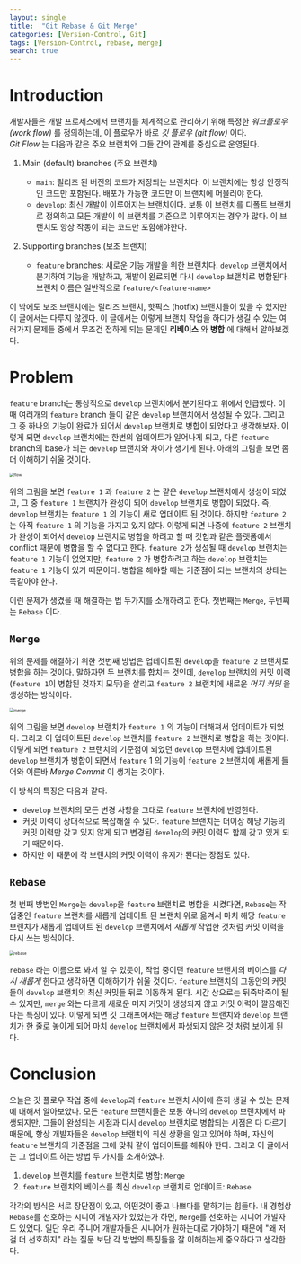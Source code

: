 ```yaml
---
layout: single
title:  "Git Rebase & Git Merge"
categories: [Version-Control, Git]
tags: [Version-Control, rebase, merge]
search: true
---
```


# Introduction
개발자들은 개발 프로세스에서 브랜치를 체계적으로 관리하기 위해 특정한 *워크플로우 (work flow)* 를 정의하는데, 이 플로우가 바로 *깃 플로우 (git flow)* 이다.  
*Git Flow* 는 다음과 같은 주요 브랜치와 그들 간의 관계를 중심으로 운영된다.
1. Main (default) branches (주요 브랜치)
   - `main`: 릴리즈 된 버전의 코드가 저장되는 브랜치다. 이 브랜치에는 항상 안정적인 코드만 포함된다. 배포가 가능한 코드만 이 브랜치에 머물러야 한다.
   - `develop`: 최신 개발이 이루어지는 브랜치이다. 보통 이 브랜치를 디폴트 브랜치로 정의하고 모든 개발이 이 브랜치를 기준으로 이루어지는 경우가 많다. 이 브랜치도 항상 작동이 되는 코드만 포함해야한다.

2. Supporting branches (보조 브랜치)
   - `feature` branches: 새로운 기능 개발을 위한 브랜치다. `develop` 브랜치에서 분기하여 기능을 개발하고, 개발이 완료되면 다시 `develop` 브랜치로 병합된다. 브랜치 이름은 일반적으로 `feature/<feature-name>`

이 밖에도 보조 브랜치에는 릴리즈 브랜치, 핫픽스 (hotfix) 브랜치들이 있을 수 있지만 이 글에서는 다루지 않겠다. 이 글에서는 이렇게 브랜치 작업을 하다가 생길 수 있는 여러가지 문제들 중에서 무조건 접하게 되는 문제인 **리베이스** 와 **병합** 에 대해서 알아보겠다.

# Problem
`feature` branch는 통상적으로 `develop` 브랜치에서 분기된다고 위에서 언급했다. 이때 여러개의 `feature` branch 들이 같은 `develop` 브랜치에서 생성될 수 있다. 그리고 그 중 하나의 기능이 완료가 되어서 `develop` 브랜치로 병합이 되었다고 생각해보자. 이렇게 되면 `develop` 브랜치에는 한번의 업데이트가 일어나게 되고, 다른 `feature` branch의 base가 되는 `develop` 브랜치와 차이가 생기게 된다. 아래의 그림을 보면 좀 더 이해하기 쉬울 것이다.

<img src="../../images/2024-08-31/flow.png" alt="flow" style="zoom:50%;" />

위의 그림을 보면 `feature 1` 과 `feature 2` 는 같은 `develop` 브랜치에서 생성이 되었고, 그 중 `feature 1` 브랜치가 완성이 되어 `develop` 브랜치로 병합이 되었다. 즉, `develop` 브랜치는 `feature 1` 의 기능이 새로 업데이트 된 것이다. 하지만 `feature 2` 는 아직 `feature 1` 의 기능을 가지고 있지 않다. 이렇게 되면 나중에 `feature 2` 브랜치가 완성이 되어서 `develop` 브랜치로 병합을 하려고 할 때 깃헙과 같은 플랫폼에서 conflict 때문에 병합을 할 수 없다고 한다. `feature 2`가 생성될 때 `develop` 브랜치는 `feature 1` 기능이 없었지만, `feature 2` 가 병합하려고 하는 `develop` 브랜치는 `feature 1` 기능이 있기 때문이다. 병합을 해야할 때는 기준점이 되는 브랜치의 상태는 똑같아야 한다.

이런 문제가 생겼을 때 해결하는 법 두가지를 소개하려고 한다. 첫번째는 `Merge`, 두번째는 `Rebase` 이다.

## `Merge`
위의 문제를 해결하기 위한 첫번째 방법은 업데이트된 `develop`을 `feature 2` 브랜치로 병합을 하는 것이다. 말하자면 두 브랜치를 합치는 것인데, `develop` 브랜치의 커밋 이력 (`feature 1`이 병합된 것까지 모두)을 살리고 `feature 2` 브랜치에 새로운 *머지 커밋* 을 생성하는 방식이다.

<img src="../../images/2024-08-31/merge.png" alt="merge" style="zoom:50%;" />

위의 그림을 보면 `develop` 브랜치가 `feature 1` 의 기능이 더해져서 업데이트가 되었다. 그리고 이 업데이트된 `develop` 브랜치를 `feature 2` 브랜치로 병합을 하는 것이다. 이렇게 되면 `feature 2` 브랜치의 기준점이 되었던 `develop` 브랜치에 업데이트된 `develop` 브랜치가 병합이 되면서 `feature` 1 의 기능이 `feature 2` 브랜치에 새롭게 들어와 이른바 *Merge Commit* 이 생기는 것이다.

이 방식의 특징은 다음과 같다.
- `develop` 브랜치의 모든 변경 사항을 그대로 `feature` 브랜치에 반영한다.
- 커밋 이력이 상대적으로 복잡해질 수 있다. `feature` 브랜치는 더이상 해당 기능의 커밋 이력만 갖고 있지 않게 되고 변경된 `develop`의 커밋 이력도 함께 갖고 있게 되기 때문이다.
- 하지만 이 때문에 각 브랜치의 커밋 이력이 유지가 된다는 장점도 있다.

## `Rebase`
첫 번째 방법인 `Merge`는 `develop`을 `feature` 브랜치로 병합을 시켰다면, `Rebase`는 작업중인 `feature` 브랜치를 새롭게 업데이트 된 브랜치 위로 옮겨서 마치 해당 `feature` 브랜치가 새롭게 업데이트 된 `develop` 브랜치에서 *새롭게* 작업한 것처럼 커밋 이력을 다시 쓰는 방식이다.

<img src="../../images/2024-08-31/rebase.png" alt="rebase" style="zoom:50%;" />

`rebase` 라는 이름으로 봐서 알 수 있듯이, 작업 중이던 `feature` 브랜치의 베이스를 *다시 새롭게* 한다고 생각하면 이해하기가 쉬울 것이다. `feature` 브랜치의 그동안의 커밋들이 `develop` 브랜치의 최신 커밋들 뒤로 이동하게 된다. 시간 상으로는 뒤죽박죽이 될 수 있지만, `merge` 와는 다르게 새로운 머지 커밋이 생성되지 않고 커밋 이력이 깔끔해진다는 특징이 있다. 이렇게 되면 깃 그래프에서는 해당 `feature` 브랜치와 `develop` 브랜치가 한 줄로 놓이게 되어 마치 `develop` 브랜치에서 파생되지 않은 것 처럼 보이게 된다. 

# Conclusion
오늘은 깃 플로우 작업 중에 `develop`과 `feature` 브랜치 사이에 흔히 생길 수 있는 문제에 대해서 알아보았다. 모든 `feature` 브랜치들은 보통 하나의 `develop` 브랜치에서 파생되지만, 그들이 완성되는 시점과 다시 `develop` 브랜치로 병합되는 시점은 다 다르기 때문에, 항상 개발자들은 `develop` 브랜치의 최신 상황을 알고 있어야 하며, 자신의 `feature` 브랜치의 기준점을 그에 맞춰 같이 업데이트를 해줘야 한다. 그리고 이 글에서는 그 업데이트 하는 방법 두 가지를 소개하였다.
1. `develop` 브랜치를 `feature` 브랜치로 병합: `Merge`
2. `feature` 브랜치의 베이스를 최신 `develop` 브랜치로 업데이트: `Rebase`

각각의 방식은 서로 장단점이 있고, 어떤것이 좋고 나쁘다를 말하기는 힘들다. 내 경험상 `Rebase`를 선호하는 시니어 개발자가 있었는가 하면, `Merge`를 선호하는 시니어 개발자도 있었다. 일단 우리 주니어 개발자들은 시니어가 원하는대로 가야하기 때문에 "왜 저걸 더 선호하지" 라는 질문 보단 각 방법의 특징들을 잘 이해하는게 중요하다고 생각한다.